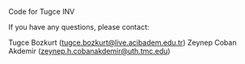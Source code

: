 Code for Tugce INV

If you have any questions, please contact: 

Tugce Bozkurt (tugce.bozkurt@live.acibadem.edu.tr)
Zeynep Coban Akdemir (zeynep.h.cobanakdemir@uth.tmc.edu)
